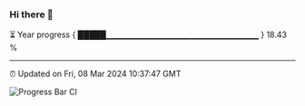 ### Hi there 👋

⏳ Year progress { █████▁▁▁▁▁▁▁▁▁▁▁▁▁▁▁▁▁▁▁▁▁▁▁▁▁ } 18.43 %

---

⏰ Updated on Fri, 08 Mar 2024 10:37:47 GMT

![Progress Bar CI](https://github.com/IshwaranRudhara/GIT-ACTION/workflows/Progress%20Bar%20CI/badge.svg)

